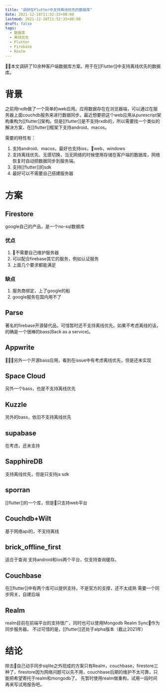 ```yaml
---
title: "调研在Flutter中支持离线优先的数据库"
date: 2021-12-18T11:52:33+08:00
lastmod: 2021-12-18T11:52:33+08:00
draft: false
tags: 
  - 数据库
  - 离线优先
  - Flutter
  - Firebase
  - Realm
---
```


本文调研了10余种客户端数据库方案。用于在[[Flutter]]中支持离线优先的数据库。
<!--more-->
# 背景
之前用rxdb做了一个简单的web应用。应用数据存在在浏览器端，可以通过在服务器上面couchdb服务来进行数据同步。最近想要把这个web应用从purescript架构重构为[[flutter]]架构。但是[[flutter]]是不支持rxdb的，所以需要找一个类似的解决方案，在[[flutter]]框架下支持android、macos。

需要的特性有：
1. 支持android、macos，最好也支持ios，web，windows
2. 支持离线优先、无感切换，当无网络的时候使用存储在客户端的数据库，网络恢复时自动把数据同步到服务端。
3. 支持[[flutter]]的sdk
4. 最好可以不需要自己搭建服务器

# 方案

## Firestore 

google自己的产品，是一个no-sql数据库

### 优点
1. 不需要自己维护服务器
2. 可以配合firebase其它的服务，例如认证服务
3. 上面几个要求都能满足

### 缺点
1. 服务商绑定，上了google的船
2. google服务在国内用不了


## Parse
著名的firebase开源替代品，可惜暂时还不支持离线优先。如果不考虑离线的话，的确是一个很棒的bass(Back as a service)。

## Appwrite
另外一个开源bass应用，看到在issue中有考虑离线优先，但是还未实现

## Space Cloud
另外一个bass，也是不支持离线优先

## Kuzzle
另外的bass，依旧不支持离线优先

## supabase
在考虑，还未支持

## SapphireDB
支持离线优先，但是只支持js sdk

## sporran
[[flutter]]的一个库，但是只支持web平台

## Couchdb+Wilt
基于网络api的，不支持离线

## brick_offline_first
适合于查询 支持android和ios两个平台，仅支持查询缓存。


## Couchbase 
在[[flutter]]中有两个库可以提供支持，不是官方的支撑，还不太成熟
需要一个同步网关，自建后端

## Realm
realm目前在前端平台的支持很广，同时也可以使用Mongodb Realm Sync作为同步服务器。
不过可惜的是，[[flutter]]还处于alpha版本（截止2021年）

# 结论
除去自己动手同步sqlite之外现成的方案只有Realm，couchbase，firestore三种了，firestore因为网络问题可以先不用，couchbase后期的维护不太可靠，只能把希望寄托于realm和mongodb了。
先暂时使用realm做重构，试用一段时间再来写试用报告吧。